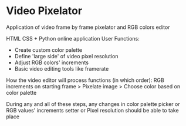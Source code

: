 # Video Pixelator
Application of video frame by frame pixelator and RGB colors editor

HTML CSS + Python online application
User Functions:

- Create custom color palette
- Define 'large side' of video pixel resolution
- Adjust RGB colors' increments
- Basic video editing tools like framerate

How the video editor will process functions (in which order):
RGB increments on starting frame > Pixelate image > Choose color based on color palette

During any and all of these steps, any changes in color palette picker or RGB values' increments setter or Pixel resolution should be able to take place
